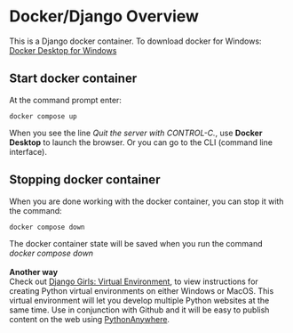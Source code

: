 # Docker/Django Overview
This is a Django docker container. To download docker for Windows: [Docker Desktop for Windows](https://hub.docker.com/editions/community/docker-ce-desktop-windows)

## Start docker container
At the command prompt enter:
```
docker compose up
```
When you see the line *Quit the server with CONTROL-C.*, use **Docker Desktop** to launch the browser. Or you can go to the CLI (command line interface).

## Stopping docker container
When you are done working with the docker container, you can stop it with the command:
```
docker compose down
```
The docker container state will be saved when you run the command *docker compose down*
<br><br>
**Another way**<br>
Check out [Django Girls: Virtual Environment](https://tutorial.djangogirls.org/en/installation/#virtualenv), to view instructions for creating Python virtual environments on either Windows or MacOS. This virtual environment will let you develop multiple Python websites at the same time. Use in conjunction with Github and it will be easy to publish content on the web using [PythonAnywhere](https://www.pythonanywhere.com/).
